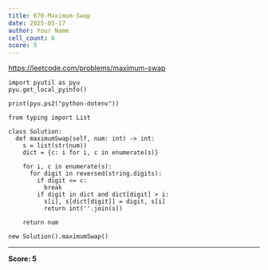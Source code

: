 ```yaml
---
title: 670-Maximum-Swap
date: 2025-05-17
author: Your Name
cell_count: 6
score: 5
---
```


https://leetcode.com/problems/maximum-swap


```
import pyutil as pyu
pyu.get_local_pyinfo()
```


```
print(pyu.ps2("python-dotenv"))
```


```
from typing import List
```


```
class Solution:
  def maximumSwap(self, num: int) -> int:
    s = list(str(num))
    dict = {c: i for i, c in enumerate(s)}

    for i, c in enumerate(s):
      for digit in reversed(string.digits):
        if digit <= c:
          break
        if digit in dict and dict[digit] > i:
          s[i], s[dict[digit]] = digit, s[i]
          return int(''.join(s))

    return num
```


```
new Solution().maximumSwap()
```


---
**Score: 5**